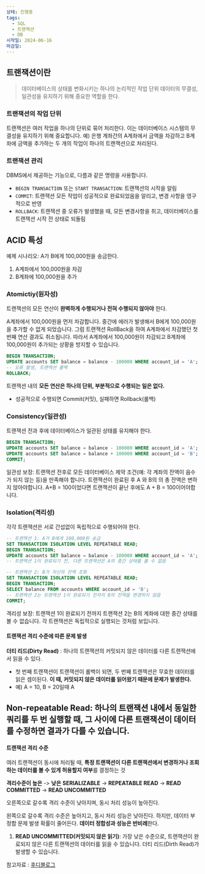 ```yaml
---
상태: 진행중
tags:
  - SQL
  - 트랜잭션
  - DB
시작일: 2024-06-16
마감일:
---
```

## 트랜잭션이란
> 데이터베이스의 상태를 변화시키는 하나의 논리적인 작업 단위
> 데이터의 무결성, 일관성을 유지하기 위해 중요한 역할을 한다.

### 트랜잭션의 작업 단위
트랜잭션은 여러 작업을 하나의 단위로 묶어 처리한다. 이는 데이터베이스 시스템의 무결성을 유지하기 위해 중요합니다. 예) 은행 계좌간의 A계좌에서 금액을 차감하고 B계좌에 금액을 추가하는 두 개의 작업이 하나의 트랜잭션으로 처리된다.

### 트랜잭션 관리
DBMS에서 제공하는 기능으로, 다름과 같은 명령을 사용합니다.
- `BEGIN TRANSACTION` 또는 `START TRANSACTION`: 트랜잭션의 시작을 알림
- `COMMIT`: 트랜잭션 모든 작업이 성공적으로 완료되었음을 알리고, 변경 사항을 영구적으로 반영
- `ROLLBACK`: 트랜잭션 중 오류가 발생했을 때, 모든 변경사항을 취고, 데이터베이스를 트랜잭션 시작 전 상태로 되돌림


## ACID 특성

예제 시나리오: A가 B에게 100,000원을 송금한다.
1. A계좌에서 100,000원을 차감
2. B계좌에 100,000원을 추가
### Atomictiy(원자성)
트랜잭션의 모든 연산이 **완벽하게 수행되거나 전혀 수행되지 않아야**  한다.

A계좌에서 100,000원을 먼저 차감합니다. 중간에 에러가 발생해서 B에게 100,000원을 추가할 수 없게 되었습니다. 그럼 트랜잭션 RollBack을 하여 A계좌에서 차감했던 첫번째 연산 결과도 취소됩니다. 따라서 A계좌에서 100,000원이 차감되고 B계좌에 100,000원이 추가되는 상황을 방지할 수 있습니다.
```SQL
BEGIN TRANSACTION; 
UPDATE accounts SET balance = balance - 100000 WHERE account_id = 'A'; 
-- 오류 발생, 트랜잭션 롤백 
ROLLBACK;
```

트랜잭션 내의 **모든 연산은 하나의 단위, 부분적으로 수행되는 일은 없다.**
- 성공적으로 수행되면 Commit(커밋), 실패하면 Rollback(롤백)

### Consistency(일관성)
트랜잭션 전과 후에 데이터베이스가 일관된 상태를 유지해야 한다.
```SQL
BEGIN TRANSACTION; 
UPDATE accounts SET balance = balance - 100000 WHERE account_id = 'A'; 
UPDATE accounts SET balance = balance + 100000 WHERE account_id = 'B'; 
COMMIT;
```

일관성 보장: 트랜잭션 전후로 모든 데이터베이스 제약 조건(예: 각 계좌의 잔액이 음수가 되지 않는 등)을 만족해야 합니다.  트랜잭션이 완료된 후 A 와 B의 의 총 잔액은 변하지 않아야합니다.
A+B = 100이었다면 트랜잭션이 끝난 후에도 A + B = 100이어야합니다.

### Isolation(격리성)
각각 트랜잭션은 서로 간섭없이 독립적으로 수행되어야 한다.
```SQL
-- 트랜잭션 1: A가 B에게 100,000원 송금 
SET TRANSACTION ISOLATION LEVEL REPEATABLE READ; 
BEGIN TRANSACTION; 
UPDATE accounts SET balance = balance - 100000 WHERE account_id = 'A'; 
-- 트랜잭션 1이 완료되기 전, 다른 트랜잭션은 A의 중간 상태를 볼 수 없음 

-- 트랜잭션 2: B가 자신의 잔액 조회 
SET TRANSACTION ISOLATION LEVEL REPEATABLE READ; 
BEGIN TRANSACTION; 
SELECT balance FROM accounts WHERE account_id = 'B'; 
-- 트랜잭션 2는 트랜잭션 1이 완료되기 전까지 B의 잔액을 변경하지 않음 
COMMIT;
```

격리성 보장: 트랜잭션 1이 완료되기 전까지 트랜잭션 2는 B의 계좌에 대한 중간 상태를 볼 수 없습니다. 각 트랜잭션은 독립적으로 실행되는 것처럼 보입니다.


#### 트랜잭션 격리 수준에 따른 문제 발생
**더티 리드(Dirty Read)** : 하나의 트랜잭션의 커밋되지 않은 데이터를 다른 트랜잭션에서 읽을 수 있다.
- 첫 번째 트랜잭션이 트랜잭션이 롤백이 되면, 두 번째 트랜잭션은 무효한 데이터를 읽은 셈이된다. **이 때, 커밋되지 않은 데이터를 읽어왔기 때문에 문제가 발생한다.** 
- 예) A = 10, B = 20일때 A


**Non-repeatable Read**: 하나의 트랜잭션 내에서 동일한 쿼리를 두 번 실행할 때, 그 사이에 다른 트랜잭션이 데이터를 수정하면 결과가 다를 수 있습니다.
- 


#### 트랜잭션 격리 수준
여러 트랜잭션이 동시에 처리될 때, **특정 트랜잭션이 다른 트랜잭션에서 변경하거나 조회하는 데이터를 볼 수 있게 허용할지 여부**를 결정하는 것

**격리수준이 높은** -> **낮은**
**SERIALIZABLE**  -> **REPEATABLE READ** ->  **READ COMMITTED** -> **READ UNCOMMITTED**

오른쪽으로 갈수록 격리 수준이 낮아지며, 동시 처리 성능이 높아진다.

왼쪽으로 갈수록 격리 수준은 높아지고, 동시 처리 성능은 낮아진다. 하지만, 데이터 부정합 문제 발생 확률이 줄어든다. **데이터 정합성과 성능은 반비례**한다.


1. **READ UNCOMMITTED(커밋되지 않은 읽기)**: 가장 낮은 수준으로, 트랜잭션이 완료되지 않은 다른 트랜잭션의 데이터를 읽을 수 있습니다.  더티 리드(Dirth Read)가 발생할 수 있습니다.


참고자료 : [후디블로그](https://hudi.blog/transaction-isolation-level/#%EB%8D%94%ED%8B%B0-%EB%A6%AC%EB%93%9C-Dirty-Read)

